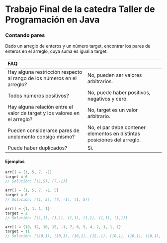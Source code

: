 # Trabajo Final de la catedra Taller de Programación en Java
### Contando pares

Dado un arreglo de enteros y un número target, encontrar los
pares de enteros en el arreglo, cuya suma es igual a target.

| FAQ |  |
| :------------- | :------------- |
| Hay alguna restricción respecto al rango de los números en el arreglo? | No, pueden ser valores arbitrarios. |
| Todos números positivos? | No, puede haber positivos, negativos y cero. | 
| Hay alguna relación entre el valor de target y los valores en el arreglo? | No, target es un valor arbitrario. |
| Pueden considerarse pares de unelemento consigo mismo? | No, el par debe contener elementos en distintas posiciones del arreglo.|
| Puede haber duplicados? | Si. |

#### Ejemplos
``` java
arr[] = {1, 5, 7, -1}
target = 6
// Solución: [(1,5), (7,-1)]

arr[] = {1, 5, 7, -1, 5}
target = 6
// Solución: [(1, 5), (7, -1), (1, 5)]

arr[] = {1, 1, 1, 1}
target = 2
// Solución: [(1,1), (1,1), (1,1), (1,1), (1,1), (1,1)]

arr[] = {10, 12, 10, 15, -1, 7, 6, 5, 4, 2, 1, 1, 1}
target = 11
// Solución: [(10,1), (10,1), (10,1), (12,-1), (10,1), (10,1), (10,1), (7,4), (6,5)]

```
